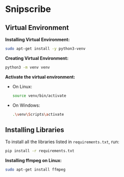 
# Snipscribe
## Virtual Environment
**Installing Virtual Environment:**
```sh
sudo apt-get install -y python3-venv
```
**Creating Virtual Environment:**
```sh
python3 -m venv venv
```
**Activate the virtual environment:**
   - On Linux:
     ```sh
     source venv/bin/activate
     ```
   - On Windows:
     ```sh
     .\venv\Scripts\activate
     ```

## Installing Libraries

To install all the libraries listed in `requirements.txt`, run:

```bash
pip install -r requirements.txt
```

**Installing ffmpeg on Linux:**
```sh
sudo apt-get install ffmpeg
```

